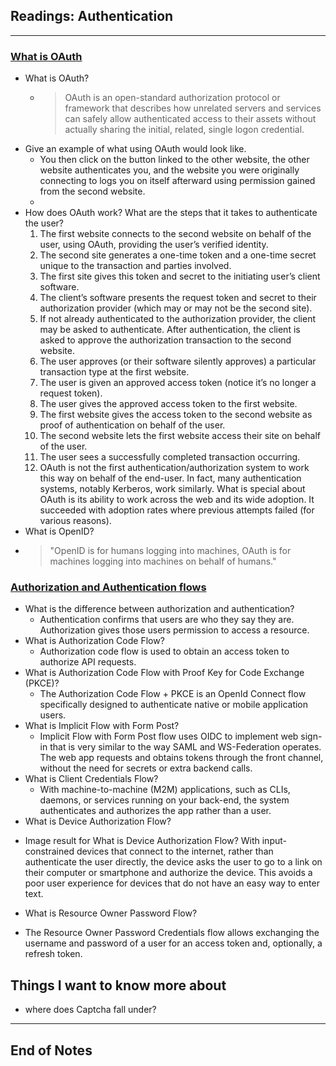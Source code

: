 ## Readings: Authentication
***

### [What is OAuth](https://www.csoonline.com/article/3216404/what-is-oauth-how-the-open-authorization-framework-works.html)

- What is OAuth?
  * > OAuth is an open-standard authorization protocol or framework that describes how unrelated servers and services can safely allow authenticated access to their assets without actually sharing the initial, related, single logon credential.
- Give an example of what using OAuth would look like.
  * You then click on the button linked to the other website, the other website authenticates you, and the website you were originally connecting to logs you on itself afterward using permission gained from the second website.
  * 
- How does OAuth work? What are the steps that it takes to authenticate the user?
  1. The first website connects to the second website on behalf of the user, using OAuth, providing the user’s verified identity.
  2. The second site generates a one-time token and a one-time secret unique to the transaction and parties involved.
  3. The first site gives this token and secret to the initiating user’s client software.
  4. The client’s software presents the request token and secret to their authorization provider (which may or may not be the second site).
  5. If not already authenticated to the authorization provider, the client may be asked to authenticate. After authentication, the client is asked to approve the authorization transaction to the second website.
  6. The user approves (or their software silently approves) a particular transaction type at the first website.
  7. The user is given an approved access token (notice it’s no longer a request token).
  8. The user gives the approved access token to the first website.
  9. The first website gives the access token to the second website as proof of authentication on behalf of the user.
  10. The second website lets the first website access their site on behalf of the user.
  11. The user sees a successfully completed transaction occurring.
  12. OAuth is not the first authentication/authorization system to work this way on behalf of the end-user. In fact, many authentication systems, notably Kerberos, work similarly. What is special about OAuth is its ability to work across the web and its wide adoption. It succeeded with adoption rates where previous attempts failed (for various reasons).
- What is OpenID?
- > "OpenID is for humans logging into machines, OAuth is for machines logging into machines on behalf of humans."

### [Authorization and Authentication flows](https://auth0.com/docs/authorization/flows)

- What is the difference between authorization and authentication?
  * Authentication confirms that users are who they say they are. Authorization gives those users permission to access a resource.
- What is Authorization Code Flow?
  * Authorization code flow is used to obtain an access token to authorize API requests.
- What is Authorization Code Flow with Proof Key for Code Exchange (PKCE)?
  *  The Authorization Code Flow + PKCE is an OpenId Connect flow specifically designed to authenticate native or mobile application users.
- What is Implicit Flow with Form Post?
  * Implicit Flow with Form Post flow uses OIDC to implement web sign-in that is very similar to the way SAML and WS-Federation operates. The web app requests and obtains tokens through the front channel, without the need for secrets or extra backend calls.
- What is Client Credentials Flow?
  * With machine-to-machine (M2M) applications, such as CLIs, daemons, or services running on your back-end, the system authenticates and authorizes the app rather than a user.
- What is Device Authorization Flow?
 * Image result for What is Device Authorization Flow?
With input-constrained devices that connect to the internet, rather than authenticate the user directly, the device asks the user to go to a link on their computer or smartphone and authorize the device. This avoids a poor user experience for devices that do not have an easy way to enter text.
- What is Resource Owner Password Flow?
 * The Resource Owner Password Credentials flow allows exchanging the username and password of a user for an access token and, optionally, a refresh token.

## Things I want to know more about

- where does Captcha fall under?

***
 ## End of Notes
